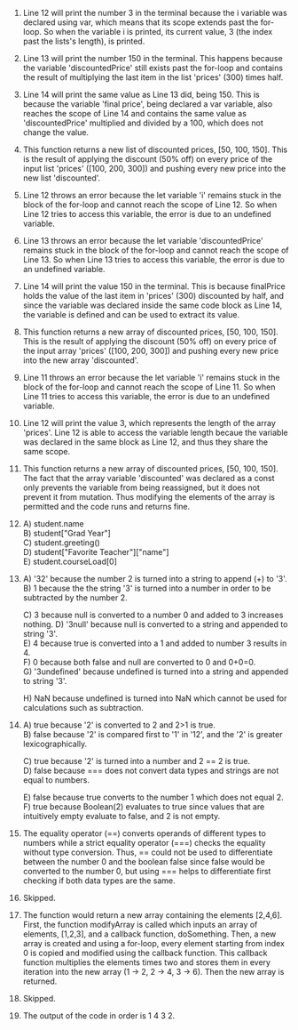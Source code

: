 1. Line 12 will print the number 3 in the terminal because the i variable was declared using var, which means that its scope extends past the for-loop. So when the variable i is printed, its current value, 3 (the index past the lists's length), is printed. 
2. Line 13 will print the number 150 in the terminal. This happens because the variable 'discountedPrice' still exists past the for-loop and contains the result of multiplying the last item in the list 'prices' (300) times half.
3. Line 14 will print the same value as Line 13 did, being 150. This is because the variable 'final price', being declared a var variable, also reaches the scope of Line 14 and contains the same value as 'discountedPrice' multiplied and divided by a 100, which does not change the value.
4. This function returns a new list of discounted prices, [50, 100, 150]. This is the result of applying the discount (50% off) on every price of the input list 'prices' ([100, 200, 300]) and pushing every new price into the new list 'discounted'. 
5. Line 12 throws an error because the let variable 'i' remains stuck in the block of the for-loop and cannot reach the scope of Line 12. So when Line 12 tries to access this variable, the error is due to an undefined variable.
6. Line 13 throws an error because the let variable 'discountedPrice' remains stuck in the block of the for-loop and cannot reach the scope of Line 13. So when Line 13 tries to access this variable, the error is due to an undefined variable.
7. Line 14 will print the value 150 in the terminal. This is because finalPrice holds the value of the last item in 'prices' (300) discounted by half, and since the variable was declared inside the same code block as Line 14, the variable is defined and can be used to extract its value.
8. This function returns a new array of discounted prices, [50, 100, 150]. This is the result of applying the discount (50% off) on every price of the input array 'prices' ([100, 200, 300]) and pushing every new price into the new array 'discounted'.
9. Line 11 throws an error because the let variable 'i' remains stuck in the block of the for-loop and cannot reach the scope of Line 11. So when Line 11 tries to access this variable, the error is due to an undefined variable.
10. Line 12 will print the value 3, which represents the length of the array 'prices'. Line 12 is able to access the variable length becaue the variable was declared in the same block as Line 12, and thus they share the same scope.
11. This function returns a new array of discounted prices, [50, 100, 150]. The fact that the array variable 'discounted' was declared as a const only prevents the variable from being reassigned, but it does not prevent it from mutation. Thus modifying the elements of the array is permitted and the code runs and returns fine.
12. A) student.name  
    B) student["Grad Year"]  
    C) student.greeting()   
    D) student["Favorite Teacher"]["name"]  
    E) student.courseLoad[0]
13. A) '32' because the number 2 is turned into a string
     to append (+) to '3'.  
    B) 1 because the the string '3' is turned into a number 
    in order to be subtracted by the number 2.  

    C) 3 because null is converted to a number 0 and added to 3 increases nothing.
    D) '3null' because null is converted to a string and appended to string '3'.  
    E) 4 because true is converted into a 1 and added to number 3 results in 4.  
    F) 0 because both false and null are converted to 0 and 0+0=0.  
    G) '3undefined' because undefined is turned into a string and appended to string '3'.

    H) NaN because undefined is turned into NaN which cannot be used for calculations such as subtraction.   
14. A) true because '2' is converted to 2 and 2>1 is true.  
    B) false because '2' is compared first to '1' in '12', and the '2' is greater lexicographically.

    C) true because '2' is turned into a number and 2 == 2 is true.   
    D) false because === does not convert data types and strings are not equal to numbers.

    E) false because true converts to the number 1 which does not equal 2.   
    F) true because Boolean(2) evaluates to true since values that are intuitively empty evaluate to false, and 2 is not empty.

15. The equality operator (==) converts operands of different types to numbers while a strict equality operator (===) checks the equality without type conversion. Thus, == could not be used to differentiate between the number 0 and the boolean false since false would be converted to the number 0, but using === helps to differentiate first checking if both data types are the same.
16. Skipped.
17. The function would return a new array containing the elements [2,4,6]. First, the function modifyArray is called which inputs an array of elements, [1,2,3], and a callback function, doSomething. Then, a new array is created and using a for-loop, every element starting from index 0 is copied and modified using the callback function. This callback function multiplies the elements times two and stores them in every iteration into the new array (1 -> 2, 2 -> 4, 3 -> 6). Then the new array is returned.
18. Skipped.
19. The output of the code in order is 1 4 3 2.
